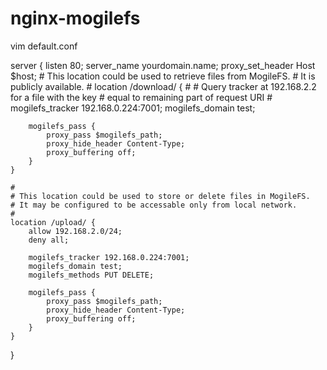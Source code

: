 # nginx-mogilefs


vim default.conf

    
server {
    listen 80;
    server_name yourdomain.name;
    proxy_set_header Host $host;
    # This location could be used to retrieve files from MogileFS.
    # It is publicly available.
    #
    location /download/ {
        #
        # Query tracker at 192.168.2.2 for a file with the key
        # equal to remaining part of request URI
        #
        mogilefs_tracker 192.168.0.224:7001;
        mogilefs_domain test;

        mogilefs_pass {
            proxy_pass $mogilefs_path;
            proxy_hide_header Content-Type;
            proxy_buffering off;
        }
    }

    #
    # This location could be used to store or delete files in MogileFS.
    # It may be configured to be accessable only from local network.
    #
    location /upload/ {
        allow 192.168.2.0/24;
        deny all;

        mogilefs_tracker 192.168.0.224:7001;
        mogilefs_domain test;
        mogilefs_methods PUT DELETE;

        mogilefs_pass {
            proxy_pass $mogilefs_path;
            proxy_hide_header Content-Type;
            proxy_buffering off;
        }
    }
}
